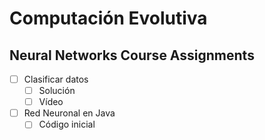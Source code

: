# Computación Evolutiva
## Neural Networks Course Assignments 
- [ ] Clasificar datos  
  - [ ] Solución 
  - [ ] Vídeo
- [ ] Red Neuronal en Java
  - [ ] Código inicial

